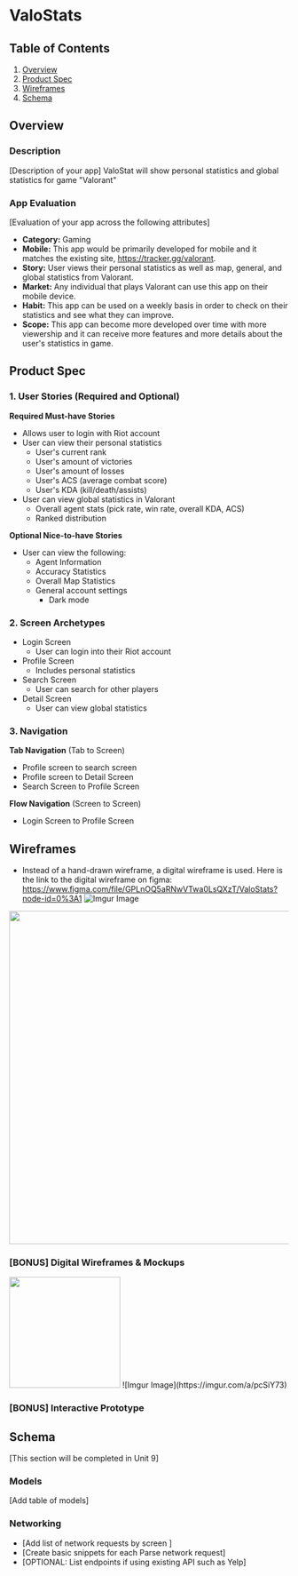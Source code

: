 # ValoStats

## Table of Contents
1. [Overview](#Overview)
1. [Product Spec](#Product-Spec)
1. [Wireframes](#Wireframes)
2. [Schema](#Schema)

## Overview
### Description
[Description of your app]
ValoStat will show personal statistics and global statistics for game "Valorant"
### App Evaluation
[Evaluation of your app across the following attributes]
- **Category:** Gaming
- **Mobile:** This app would be primarily developed for mobile and it matches the existing site, https://tracker.gg/valorant. 
- **Story:** User views their personal statistics as well as map, general, and global statistics from Valorant.
- **Market:** Any individual that plays Valorant can use this app on their mobile device.
- **Habit:** This app can be used on a weekly basis in order to check on their statistics and see what they can improve. 
- **Scope:** This app can become more developed over time with more viewership and it can receive more features and more details about the user's statistics in game.

## Product Spec

### 1. User Stories (Required and Optional)

**Required Must-have Stories**

* Allows user to login with Riot account
* User can view their personal statistics
    * User's current rank
    * User's amount of victories
    * User's amount of losses
    * User's ACS (average combat score)
    * User's KDA (kill/death/assists)
* User can view global statistics in Valorant
    * Overall agent stats (pick rate, win rate, overall KDA, ACS)
    * Ranked distribution
    

**Optional Nice-to-have Stories**

* User can view the following:
    * Agent Information
    * Accuracy Statistics 
    * Overall Map Statistics 
    * General account settings
        * Dark mode


### 2. Screen Archetypes

* Login Screen
   * User can login into their Riot account
* Profile Screen
   * Includes personal statistics
* Search Screen
   * User can search for other players 
* Detail Screen
    * User can view global statistics

### 3. Navigation

**Tab Navigation** (Tab to Screen)

* Profile screen to search screen
* Profile screen to Detail Screen
* Search Screen to Profile Screen


**Flow Navigation** (Screen to Screen)

* Login Screen to Profile Screen

## Wireframes
* Instead of a hand-drawn wireframe, a digital wireframe is used. Here is the link to the digital wireframe on figma: https://www.figma.com/file/GPLnOQ5aRNwVTwa0LsQXzT/ValoStats?node-id=0%3A1
![Imgur Image](https://imgur.com/a/pcSiY73)
<img src="YOUR_WIREFRAME_IMAGE_URL" width=600>

### [BONUS] Digital Wireframes & Mockups
<img src="https://imgur.com/a/pcSiY73" height=200>
![Imgur Image](https://imgur.com/a/pcSiY73)

### [BONUS] Interactive Prototype

## Schema 
[This section will be completed in Unit 9]
### Models
[Add table of models]
### Networking
- [Add list of network requests by screen ]
- [Create basic snippets for each Parse network request]
- [OPTIONAL: List endpoints if using existing API such as Yelp]
